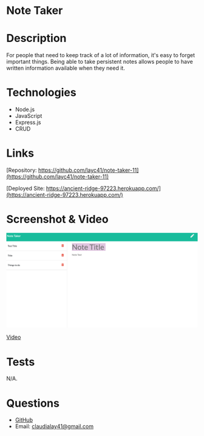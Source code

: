 # Note Taker
# Description
For people that need to keep track of a lot of information, it's easy to forget important things. Being able to take persistent notes allows people to have written information available when they need it. 

# Technologies
* Node.js
* JavaScript
* Express.js
* CRUD

# Links
[Repository: https://github.com/layc41/note-taker-11](https://github.com/layc41/note-taker-11)

[Deployed Site: https://ancient-ridge-97223.herokuapp.com/](https://ancient-ridge-97223.herokuapp.com/)

# Screenshot & Video
![Main](./images/note-taker.png)

[Video](https://drive.google.com/file/d/1RNJM1UYQH49BQu0l6i-3yJ63VcaKlv0O/view)

# Tests
N/A.

# Questions
* [GitHub](https://github.com/layc41)
* Email: claudialay41@gmail.com